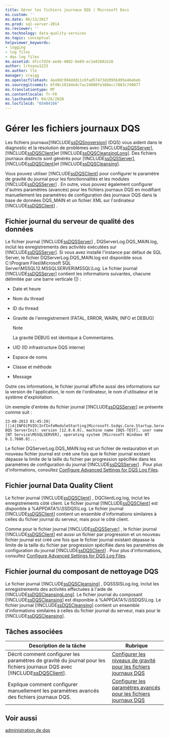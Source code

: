 ```yaml
---
title: Gérer les fichiers journaux DQS | Microsoft Docs
ms.custom: ''
ms.date: 06/13/2017
ms.prod: sql-server-2014
ms.reviewer: ''
ms.technology: data-quality-services
ms.topic: conceptual
helpviewer_keywords:
- logging
- log files
- dqs log files
ms.assetid: 4fccfd24-aede-4882-be69-ec1e82682e16
author: lrtoyou1223
ms.author: lle
manager: craigg
ms.openlocfilehash: 4aa9dc994ddd11c6fad57473d20956d95e46ebeb
ms.sourcegitcommit: 6fd8c1914de4c7ac24900fe388ecc7883c740077
ms.translationtype: MT
ms.contentlocale: fr-FR
ms.lasthandoff: 04/26/2020
ms.locfileid: "65484166"
---
```

# <a name="manage-dqs-log-files"></a>Gérer les fichiers journaux DQS
  Les fichiers journaux[!INCLUDE[ssDQSnoversion](../includes/ssdqsnoversion-md.md)] (DQS) vous aident dans le diagnostic et la résolution de problèmes avec [!INCLUDE[ssDQSServer](../includes/ssdqsserver-md.md)], [!INCLUDE[ssDQSClient](../includes/ssdqsclient-md.md)]et [!INCLUDE[ssDQSCleansingLong](../includes/ssdqscleansinglong-md.md)]. Des fichiers journaux distincts sont générés pour [!INCLUDE[ssDQSServer](../includes/ssdqsserver-md.md)], [!INCLUDE[ssDQSClient](../includes/ssdqsclient-md.md)]et [!INCLUDE[ssDQSCleansing](../includes/ssdqscleansing-md.md)].  
  
 Vous pouvez utiliser [!INCLUDE[ssDQSClient](../includes/ssdqsclient-md.md)] pour configurer le paramètre de gravité du journal pour les fonctionnalités et les modules [!INCLUDE[ssDQSServer](../includes/ssdqsserver-md.md)] . En outre, vous pouvez également configurer d'autres paramètres (avancés) pour les fichiers journaux DQS en modifiant manuellement les paramètres de configuration des journaux DQS dans la base de données DQS_MAIN et un fichier XML sur l'ordinateur [!INCLUDE[ssDQSClient](../includes/ssdqsclient-md.md)] .  
  
##  <a name="data-quality-server-log-file"></a><a name="DQSServer"></a>Fichier journal du serveur de qualité des données  
 Le fichier journal [!INCLUDE[ssDQSServer](../includes/ssdqsserver-md.md)] , DQServerLog.DQS_MAIN.log, inclut les enregistrements des activités exécutées sur [!INCLUDE[ssDQSServer](../includes/ssdqsserver-md.md)]. Si vous avez installé l'instance par défaut de SQL Server, le fichier DQServerLog.DQS_MAIN.log est disponible sous C:\Program Files\Microsoft SQL Server\MSSQL12.MSSQLSERVER\MSSQL\Log. Le fichier journal [!INCLUDE[ssDQSServer](../includes/ssdqsserver-md.md)] contient les informations suivantes, chacune délimitée par une barre verticale (|) :  
  
-   Date et heure  
  
-   Nom du thread  
  
-   ID du thread  
  
-   Gravité de l'enregistrement (FATAL, ERROR, WARN, INFO et DEBUG)  
  
    > [!NOTE]  
    >  La gravité DEBUG est identique à Commentaires.  
  
-   UID (ID infrastructure DQS interne)  
  
-   Espace de noms  
  
-   Classe et méthode  
  
-   Message  
  
 Outre ces informations, le fichier journal affiche aussi des informations sur la version de l'application, le nom de l'ordinateur, le nom d'utilisateur et le système d'exploitation.  
  
 Un exemple d'entrée du fichier journal [!INCLUDE[ssDQSServer](../includes/ssdqsserver-md.md)] se présente comme suit :  
  
```  
23-08-2013 01:45:29|[]|4|INFO|PUID|InfInfoModuleStarting|Microsoft.Ssdqs.Core.Startup.ServerInit|Starting DQS ServerInit: version [12.0.0.0], machine name [DQS-TEST], user name [NT Service\MSSQLSERVER], operating system [Microsoft Windows NT 6.1.7600.0]...  
```  
  
 Le fichier DQServerLog.DQS_MAIN.log est un fichier de restauration et un nouveau fichier journal est créé une fois que le fichier journal existant dépasse la limite de la taille du fichier par progression spécifiée dans les paramètres de configuration du journal [!INCLUDE[ssDQSServer](../includes/ssdqsserver-md.md)] . Pour plus d'informations, consultez [Configure Advanced Settings for DQS Log Files](../../2014/data-quality-services/configure-advanced-settings-for-dqs-log-files.md).  
  
##  <a name="data-quality-client-log-file"></a><a name="DQSClient"></a>Fichier journal Data Quality Client  
 Le fichier journal [!INCLUDE[ssDQSClient](../includes/ssdqsclient-md.md)] , DQClientLog.log, inclut les enregistrements côté client. Le fichier journal [!INCLUDE[ssDQSClient](../includes/ssdqsclient-md.md)] est disponible à %APPDATA%\SSDQS\Log. Le fichier journal [!INCLUDE[ssDQSClient](../includes/ssdqsclient-md.md)] contient un ensemble d'informations similaires à celles du fichier journal du serveur, mais pour le côté client.  
  
 Comme pour le fichier journal [!INCLUDE[ssDQSServer](../includes/ssdqsserver-md.md)] , le fichier journal [!INCLUDE[ssDQSClient](../includes/ssdqsclient-md.md)] est aussi un fichier par progression et un nouveau fichier journal est créé une fois que le fichier journal existant dépasse la limite de la taille du fichier par progression spécifiée dans les paramètres de configuration du journal [!INCLUDE[ssDQSClient](../includes/ssdqsclient-md.md)] . Pour plus d'informations, consultez [Configure Advanced Settings for DQS Log Files](../../2014/data-quality-services/configure-advanced-settings-for-dqs-log-files.md).  
  
##  <a name="dqs-cleansing-component-log-file"></a><a name="DQSCleansing"></a>Fichier journal du composant de nettoyage DQS  
 Le fichier journal [!INCLUDE[ssDQSCleansing](../includes/ssdqscleansing-md.md)] , DQSSSISLog.log, inclut les enregistrements des activités effectuées à l'aide de [!INCLUDE[ssDQSCleansingLong](../includes/ssdqscleansinglong-md.md)]. Le fichier journal du composant [!INCLUDE[ssDQSCleansing](../includes/ssdqscleansing-md.md)] est disponible à %APPDATA%\SSDQS\Log. Le fichier journal [!INCLUDE[ssDQSCleansing](../includes/ssdqscleansing-md.md)] contient un ensemble d'informations similaires à celles du fichier journal du serveur, mais pour le [!INCLUDE[ssDQSCleansing](../includes/ssdqscleansing-md.md)].  
  
##  <a name="related-tasks"></a><a name="RT"></a> Tâches associées  
  
|Description de la tâche|Rubrique|  
|----------------------|-----------|  
|Décrit comment configurer les paramètres de gravité du journal pour les fichiers journaux DQS avec [!INCLUDE[ssDQSClient](../includes/ssdqsclient-md.md)].|[Configurer les niveaux de gravité pour les fichiers journaux DQS](../../2014/data-quality-services/configure-severity-levels-for-dqs-log-files.md)|  
|Explique comment configurer manuellement les paramètres avancés des fichiers journaux DQS.|[Configurer les paramètres avancés pour les fichiers journaux DQS](../../2014/data-quality-services/configure-advanced-settings-for-dqs-log-files.md)|  
  
## <a name="see-also"></a>Voir aussi  
 [administration de dqs](../../2014/data-quality-services/dqs-administration.md)  
  
  
